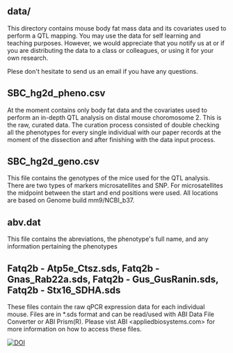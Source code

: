 data/
-----
This directory contains mouse body fat mass data and its covariates used to perform a QTL mapping. You may use the data for self learning and teaching purposes. However, we would appreciate that you notify us at <jfmedrano at ucdavis dot edu> or <rodrigo dot gularte at ulg dot ac dot be> if you are distributing the data to a class or colleagues, or using it for your own research.

Plese don't hesitate to send us an email if you have any questions.

SBC_hg2d_pheno.csv
------------------
At the moment contains only body fat data and the covariates used to perform an in-depth QTL analysis on distal mouse choromosome 2.  This is the raw, curated data. The curation process consisted of double checking all the phenotypes for every single individual with our paper records at the moment of the dissection and after finishing with the data input process.

SBC_hg2d_geno.csv
-----------------
This file contains the genotypes of the mice used for the QTL analysis. There are two types of markers microsatellites and SNP.  For microsatellites the midpoint between the start and end positions were used.  All locations are based on Genome build mm9/NCBI_b37.
 
abv.dat
-------
This file contains the abreviations, the phenotype's full name, and any information pertaining the phenotypes

Fatq2b - Atp5e_Ctsz.sds, Fatq2b - Gnas_Rab22a.sds,
Fatq2b - Gus_GusRanin.sds, Fatq2b - Stx16_SDHA.sds
--------------------------------------------------
These files contain the raw qPCR expression data for each individual mouse.  Files are in *.sds format and can be read/used with ABI Data File Converter or ABI Prism(R). Please vist ABI <appliedbiosystems.com> for more information on how to access these files.

[![DOI](https://zenodo.org/badge/7281/RodrigoGM/Mmu2QTL.png)](http://dx.doi.org/10.5281/zenodo.12793)
